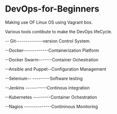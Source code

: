 # DevOps-for-Beginners

Making use OF Linux OS using Vagrant box.


Various tools contibute to make the DevOps lifeCycle.

-- Git--------------version Control System.

--Docker-------------Containerization Platform

--Docker Swarm-------Container Ochestration

--Ansible and Puppet--Configuration Management

--Selenium-- ---------Software testing

--Jenkins -----------Continous integration

--Kubernetes ---------Container Ochestration

--Nagios --------------Contininous Monitoring

